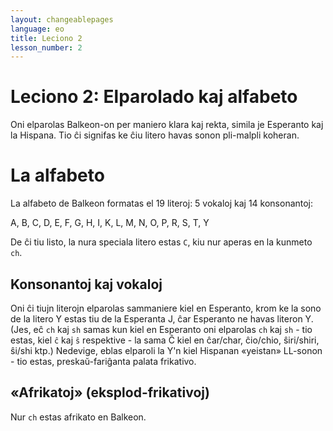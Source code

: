 ```yaml
---
layout: changeablepages
language: eo
title: Leciono 2
lesson_number: 2
---
```


# Leciono 2: Elparolado kaj alfabeto

Oni elparolas Balkeon-on per maniero klara kaj rekta, simila je Esperanto kaj la Hispana. Tio ĉi signifas ke ĉiu litero havas sonon pli-malpli koheran.

# La alfabeto
La alfabeto de Balkeon formatas el 19 literoj: 5 vokaloj kaj 14 konsonantoj:

A, B, C, D, E, F, G, H, I, K, L, M, N, O, P, R, S, T, Y

De ĉi tiu listo, la nura speciala litero estas `C`, kiu nur aperas en la kunmeto `ch`.

## Konsonantoj kaj vokaloj
Oni ĉi tiujn literojn elparolas sammaniere kiel en Esperanto, krom ke la sono de la litero Y estas tiu de la Esperanta J, ĉar Esperanto ne havas literon Y. (Jes, eĉ `ch` kaj `sh` samas kun kiel en Esperanto oni elparolas `ch` kaj `sh` - tio estas, kiel `ĉ` kaj `ŝ` respektive - la sama Ĉ kiel en ĉar/char, ĉio/chio, ŝiri/shiri, ŝi/shi ktp.) Nedevige, eblas elparoli la Y'n kiel Hispanan «yeistan» LL-sonon - tio estas, preskaŭ-fariĝanta palata frikativo.

## «Afrikatoj» (eksplod-frikativoj)
Nur `ch` estas afrikato en Balkeon.
